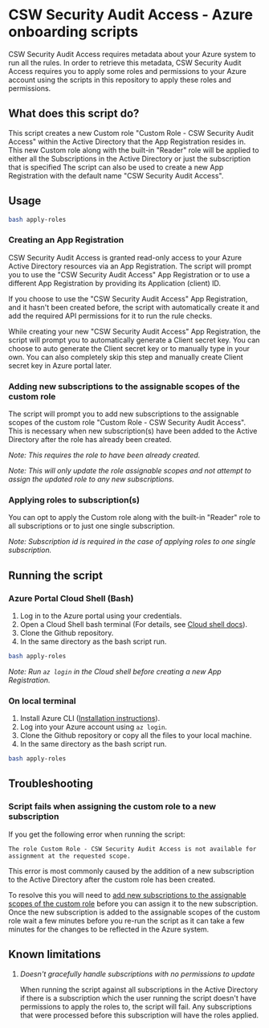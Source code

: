 # CSW Security Audit Access - Azure onboarding scripts

CSW Security Audit Access requires metadata about your Azure system to run all the rules. In order to retrieve this metadata, CSW Security Audit Access requires you to apply some roles and permissions to your Azure account using the scripts in this repository to apply these roles and permissions.

## What does this script do?

This script creates a new Custom role "Custom Role - CSW Security Audit Access" within the Active Directory that the App Registration resides in. This new Custom role along with the built-in "Reader" role will be applied to either all the Subscriptions in the Active Directory or just the subscription that is specified The script can also be used to create a new App Registration with the default name "CSW Security Audit Access".

## Usage

```bash
bash apply-roles
```

### Creating an App Registration

CSW Security Audit Access is granted read-only access to your Azure Active Directory resources via an App Registration. The script will prompt you to use the
"CSW Security Audit Access" App Registration or to use a different App Registration by providing its Application (client) ID.

If you choose to use the "CSW Security Audit Access" App Registration, and it hasn't been created before, the script with automatically create it and add
the required API permissions for it to run the rule checks.

While creating your new "CSW Security Audit Access" App Registration, the script will prompt you to automatically generate a Client secret key. You can
choose to auto generate the Client secret key or to manually type in your own. You can also completely skip this step and manually create Client secret
key in Azure portal later.

### Adding new subscriptions to the assignable scopes of the custom role

The script will prompt you to add new subscriptions to the assignable scopes of the custom role "Custom Role - CSW Security Audit Access". This is necessary
when new subscription(s) have been added to the Active Directory after the role has already been created.

_Note: This requires the role to have been already created._

_Note: This will only update the role assignable scopes and not attempt to assign the updated role to any new subscriptions._

### Applying roles to subscription(s)

You can opt to apply the Custom role along with the built-in "Reader" role to all subscriptions or to just one single subscription.

_Note: Subscription id is required in the case of applying roles to one single subscription._

## Running the script
### Azure Portal Cloud Shell (Bash)

1. Log in to the Azure portal using your credentials.
2. Open a Cloud Shell bash terminal (For details, see [Cloud shell docs](https://docs.microsoft.com/azure/cloud-shell/overview)).
3. Clone the Github repository.
4. In the same directory as the bash script run.
```bash
bash apply-roles
```

_Note: Run `az login` in the Cloud shell before creating a new App Registration._

### On local terminal

1. Install Azure CLI ([Installation instructions](https://docs.microsoft.com/cli/azure/install-azure-cli?view=azure-cli-latest)).
2. Log into your Azure account using `az login`.
3. Clone the Github repository or copy all the files to your local machine.
4. In the same directory as the bash script run.
```bash
bash apply-roles
```

## Troubleshooting

### Script fails when assigning the custom role to a new subscription

If you get the following error when running the script:

```
The role Custom Role - CSW Security Audit Access is not available for assignment at the requested scope.
```

This error is most commonly caused by the addition of a new subscription to the Active Directory after the custom role has been created.

To resolve this you will need to [add new subscriptions to the assignable scopes of the custom role](#Adding-new-subscriptions-to-the-assignable-scopes-of-the-custom-role) before you can assign it to the new subscription.
Once the new subscription is added to the assignable scopes of the custom role wait a few minutes before you re-run the script as it can take a few minutes for
the changes to be reflected in the Azure system.

## Known limitations

1. _Doesn't gracefully handle subscriptions with no permissions to update_

    When running the script against all subscriptions in the Active Directory if there is a subscription which the user running
    the script doesn't have permissions to apply the roles to, the script will fail. Any subscriptions that were processed before
    this subscription will have the roles applied.
